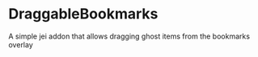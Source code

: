 # DraggableBookmarks
 A simple jei addon that allows dragging ghost items from the bookmarks overlay
